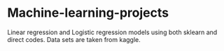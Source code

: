 # Machine-learning-projects
Linear regression and Logistic regression models using both sklearn and direct codes. Data sets are taken from kaggle.
